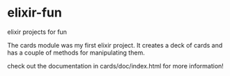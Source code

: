 # elixir-fun
elixir projects for fun

The cards module was my first elixir project. 
It creates a deck of cards and has a couple of methods for
manipulating them. 

check out the documentation in cards/doc/index.html for more information!
